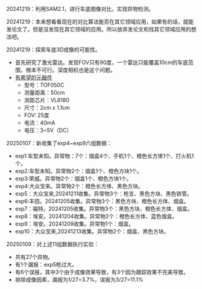 20241219：利用SAM2.1，进行车底图像对比，实现异物检测。

20241219：本来想看看现在的对比算法能否在其它领域应用，如果有的话，就能发论文了。但是没发现在其它领域的应用。所以放弃发论文和找其它领域应用的想法吧。

20241219：探索车底3D成像的可能性。
- 首先研究了激光雷达。发现FOV只有90度，一个雷达只能覆盖10cm的车底范围，根本不可行。深度相机也是这个问题。
- [有希望的元器件](https://item.taobao.com/item.htm?abbucket=1&id=649893353771&ns=1&pisk=gouKFBNkbiVQZ6zD-etgEIxTjSAgp4heKvlfr82hVAHtNRbkTyxzyYetUJq3RJb8ybHrEYhyT7wSFYeoxhYmTXzzPKvJoEcFBoJ1_YEQAO_s_S77NhqBKXalTKvDoUKC1zppnvvFtxW_MSa7OkN7CCFuwTsIFu_s1RPzN9N5RCh_QR1CduN7CRN8waa7N8T11WVPRMwCROa_Q7a7OwMS1xFHvRCQ6ank2KzVmQYGDi3T9keRqR7-S270x-Z8Ca9jmWB4hXwOPaenxxhxGYpduWg89cg7YhJK9DnIK5kJkdUrQ0M7wATPC5uKimqKvpQ0UonqZ7HpJwanfcuU-VvAgkH8Bog8XORaSbG_8JlMkIk-iv38mvY6OYz_goi-Kd77KmhsBo0GIZ4rQ0M7wATPC5uKimqKvpQ0UusPxq0v1vB0H7jB6CIP4kNwyTfBCMsllxPTnBFd4gr7_5eD6CIP4kNa6-AdegSzV55..&priceTId=2147bfab17345732729222758e31a3&skuId=4682536364002&spm=a21n57.1.item.29.65ed523cgGDp0q&utparam=%7B%22aplus_abtest%22%3A%226ec2eedc356a6d3d2e04ca60b89c0c32%22%7D&xxc=taobaoSearch)
  - 型号：TOF050C
  - 测量距离：50cm
  - 测距芯片：VL6180
  - 尺寸：2cm x 1.1cm
  - FOV: 25度
  - 电流：40mA
  - 电压：3~5V（DC）

20250107：新收集了exp4~exp9六组数据：
- exp1:车型未知。异常物：7个：烟盒4个、手机1个、橙色长方体1个、打火机1个。
- exp2:车型未知。异常物2个：烟盒1个、橙色方块1个。
- exp3:荣威。异常物2个：烟盒1个、橙色方块1个。
- exp4:大众宝来。异常物2个：橙色长方体、黑色方块。
- exp5：大众宝来,20241211收集。异常物3个：枪支、黑色方块、黑色铁管。
- exp6:丰田。20241205收集。异常物3个：黑色方块、橙色长方体、烟盒。
- exp7：福特。20241205收集。异常物3个：黑色方块、橙色长方体、烟盒。
- exp8：埃安。20241204收集。异常物2个：橙色长方体、蓝色烟盒。
- exp9：埃安。20241209收集。异常物1个：烟盒。
- exp10：大众宝来,20241213收集。异常物2个：烟盒、黑色方块。

20250109：对上述11组数据执行实验：
- 共有27个异物。
- 有1个漏报：exp5枪过大。
- 有6个误报，其中3个由于成像效果导致，有3个因为跟踪效果不完美导致。
- 排除成像因素，漏报为1/27=3.7%，误报为3/27=11.1%